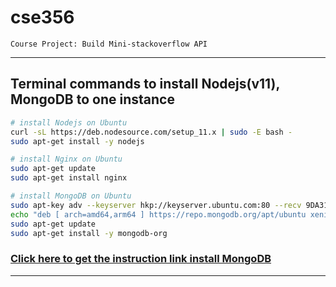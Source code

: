 # cse356
    Course Project: Build Mini-stackoverflow API
---
## Terminal commands to install Nodejs(v11), MongoDB to one instance
```sh
# install Nodejs on Ubuntu 
curl -sL https://deb.nodesource.com/setup_11.x | sudo -E bash -
sudo apt-get install -y nodejs

# install Nginx on Ubuntu
sudo apt-get update
sudo apt-get install nginx

# install MongoDB on Ubuntu
sudo apt-key adv --keyserver hkp://keyserver.ubuntu.com:80 --recv 9DA31620334BD75D9DCB49F368818C72E52529D4
echo "deb [ arch=amd64,arm64 ] https://repo.mongodb.org/apt/ubuntu xenial/mongodb-org/4.0 multiverse" | sudo tee /etc/apt/sources.list.d/mongodb-org-4.0.list
sudo apt-get update
sudo apt-get install -y mongodb-org
```
### [Click here to get the instruction link install MongoDB](https://docs.mongodb.com/manual/tutorial/install-mongodb-on-ubuntu/)

---
